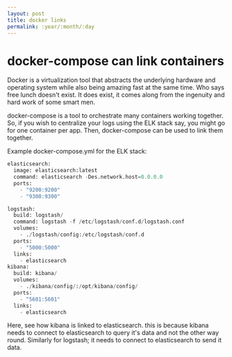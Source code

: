 ```yaml
---
layout: post
title: docker links
permalink: :year/:month/:day
---
```


# docker-compose can link containers 

Docker is a virtualization tool that abstracts the underlying hardware and operating system while also being amazing fast at the same time. Who says free lunch doesn't exist. It does exist, it comes along from the ingenuity and hard work of some smart men.

docker-compose is a tool to orchestrate many containers working together. So, if you wish to centralize your logs using the ELK stack say, you might go for one container per app. Then, docker-compose can be used to link them together. 

Example docker-compose.yml for the ELK stack:

```python
elasticsearch:
  image: elasticsearch:latest
  command: elasticsearch -Des.network.host=0.0.0.0
  ports:
    - "9200:9200"
    - "9300:9300"

logstash:
  build: logstash/
  command: logstash -f /etc/logstash/conf.d/logstash.conf
  volumes:
    - ./logstash/config:/etc/logstash/conf.d
  ports:
    - "5000:5000"
  links:
    - elasticsearch
kibana:
  build: kibana/
  volumes:
    - ./kibana/config/:/opt/kibana/config/
  ports:
    - "5601:5601"
  links:
    - elasticsearch
```

Here, see how kibana is linked to elasticsearch. this is because kibana needs to connect to elasticsearch to query it's data  and not the other way round.
Similarly for logstash; it needs to connect to elasticsearch to send it data.










